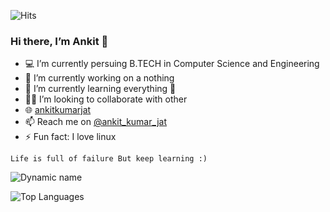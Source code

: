 

![Hits](https://hits.seeyoufarm.com/api/count/incr/badge.svg?url=https://github.com/ankit-kumar-jat/)

### Hi there, I’m Ankit 👋

- 💻 I’m currently persuing B.TECH in Computer Science and Engineering
- 🔭 I’m currently working on a nothing
- 🌱 I’m currently learning everything 🤣
- 👨‍💻 I’m looking to collaborate with other
- 🌐 [ankitkumarjat](https://ankit-kumar-jat.github.io/)
- 📫 Reach me on [@ankit_kumar_jat](https://t.me/Ankit_kumar_jat)
- ⚡ Fun fact: I love linux

`Life is full of failure But keep learning :)`

![Dynamic name](https://github-readme-stats.vercel.app/api?username=ankit-kumar-jat&show_icons=true&theme=radical)

![Top Languages](https://github-readme-stats.vercel.app/api/top-langs/?username=ankit-kumar-jat&layout=compact&theme=radical)

